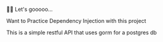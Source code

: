 🚀🚀 Let's gooooo...

Want to Practice Dependency Injection with this project

This is a simple restful API that
uses gorm for a postgres db

